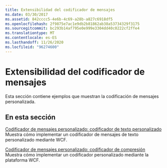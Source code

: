 ```yaml
---
title: Extensibilidad del codificador de mensajes
ms.date: 03/30/2017
ms.assetid: 842cccc5-4e6b-4c69-a28b-a827c6918df5
ms.openlocfilehash: 2f9875e7ac1e9db2b81862ab38a53734329f3175
ms.sourcegitcommit: bc293b14af795e0e999e3304dd40c0222cf2ffe4
ms.translationtype: MT
ms.contentlocale: es-ES
ms.lasthandoff: 11/26/2020
ms.locfileid: "96274600"
---
```

# <a name="message-encoder-extensibility"></a>Extensibilidad del codificador de mensajes

Esta sección contiene ejemplos que muestran la codificación de mensajes personalizada.  
  
## <a name="in-this-section"></a>En esta sección  

 [Codificador de mensajes personalizado: codificador de texto personalizado](custom-message-encoder-custom-text-encoder.md)  
 Muestra cómo implementar un codificador de mensajes de texto personalizado mediante WCF.  
  
 [Codificador de mensajes personalizado: codificador de compresión](custom-message-encoder-compression-encoder.md)  
 Muestra cómo implementar un codificador personalizado mediante la plataforma WCF.
